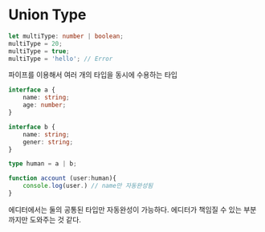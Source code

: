 # Union Type

```typescript
let multiType: number | boolean;
multiType = 20;
multiType = true;
multiType = 'hello'; // Error
```

파이프를 이용해서 여러 개의 타입을  동시에 수용하는 타입



```typescript
interface a {
    name: string;
    age: number;
}

interface b {
    name: string;
    gener: string;
}

type human = a | b;

function account (user:human){
    console.log(user.) // name만 자동완성됨
}	
```

에디터에서는 둘의 공통된 타입만 자동완성이 가능하다. 에디터가 책임질 수 있는 부분까지만 도와주는 것 같다. 
